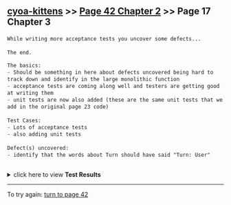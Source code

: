 ## [cyoa-kittens](../page-0/README.md) >> [Page 42 Chapter 2](../page-42/README.md) >> Page 17 Chapter 3

```
While writing more acceptance tests you uncover some defects...

The end.
```

```
The basics:
- Should be something in here about defects uncovered being hard to track down and identify in the large monolithic function
- acceptance tests are coming along well and testers are getting good at writing them
- unit tests are now also added (these are the same unit tests that we add in the original page 23 code)

Test Cases:
- Lots of acceptance tests
- also adding unit tests

Defect(s) uncovered:
- identify that the words about Turn should have said "Turn: User"


```


<details>
    <summary>click here to view <b>Test Results</b></summary>
    <img width="33%" src="assets/results.png"/>
</details>

<hr>

To try again: [turn to page 42](../page-42/README.md)
